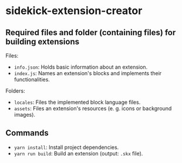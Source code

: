 # sidekick-extension-creator

## Required files and folder (containing files) for building extensions 
Files:
- `info.json`: Holds basic information about an extension.
- `index.js`: Names an extension's blocks and implements their functionalities.

Folders:
- `locales`: Files the implemented block language files.
- `assets`: Files an extension's resources (e. g. icons or background images).

## Commands
- `yarn install`: Install project dependencies.
- `yarn run build`: Build an extension (output: `.skx` file).